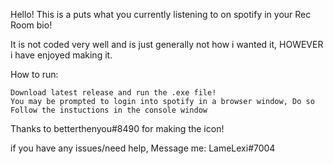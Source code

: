 
Hello! This is a puts what you currently listening to on spotify in your Rec Room bio!

It is not coded very well and is just generally not how i wanted it, HOWEVER i have enjoyed making it.

How to run:

    Download latest release and run the .exe file!
    You may be prompted to login into spotify in a browser window, Do so
    Follow the instuctions in the console window

Thanks to betterthenyou#8490 for making the icon!

if you have any issues/need help, Message me: LameLexi#7004
